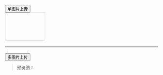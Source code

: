 <button type="button" class="layui-btn" id="ID-upload-demo-btn">
  <i class="layui-icon layui-icon-upload"></i> 单图片上传
</button>
<div style="width: 132px;">
  <div class="layui-upload-list">
    <img class="layui-upload-img" id="ID-upload-demo-img" style="width: 100%; height: 92px;">
    <div id="ID-upload-demo-text"></div>
  </div>
  <div class="layui-progress layui-progress-big" lay-showPercent="yes" lay-filter="filter-demo">
    <div class="layui-progress-bar" lay-percent=""></div>
  </div>
</div>
<hr style="margin: 21px 0;">
<div class="layui-upload">
  <button type="button" class="layui-btn" id="ID-upload-demo-btn-2">
    <i class="layui-icon layui-icon-upload"></i> 多图片上传
  </button> 
  <blockquote class="layui-elem-quote layui-quote-nm" style="margin-top: 11px;">
    预览图：
    <div class="layui-upload-list" id="upload-demo-preview"></div>
 </blockquote>
</div>
 
<script>
layui.use(function(){
  var upload = layui.upload;
  var layer = layui.layer;
  var element = layui.element;
  var $ = layui.$;

  // 单图片上传
  var uploadInst = upload.render({
    elem: '#ID-upload-demo-btn',
    url: 'https://httpbin.org/post', // 此处用的是第三方的 http 请求演示，实际使用时改成您自己的上传接口即可。
    before: function(obj){
      // 预读本地文件示例，不支持ie8
      obj.preview(function(index, file, result){
        $('#ID-upload-demo-img').attr('src', result); // 图片链接（base64）
      });
      
      element.progress('filter-demo', '0%'); // 进度条复位
      layer.msg('上传中', {icon: 16, time: 0});
    },
    done: function(res){
      // 若上传失败
      if(res.code > 0){
        return layer.msg('上传失败');
      }
      // 上传成功的一些操作
      // …
      $('#ID-upload-demo-text').html(''); // 置空上传失败的状态
    },
    error: function(){
      // 演示失败状态，并实现重传
      var demoText = $('#ID-upload-demo-text');
      demoText.html('<span style="color: #FF5722;">上传失败</span> <a class="layui-btn layui-btn-xs demo-reload">重试</a>');
      demoText.find('.demo-reload').on('click', function(){
        uploadInst.upload();
      });
    },
    // 进度条
    progress: function(n, elem, e){
      element.progress('filter-demo', n + '%'); // 可配合 layui 进度条元素使用
      if(n == 100){
        layer.msg('上传完毕', {icon: 1});
      }
    }
  });

  // 多图片上传
  upload.render({
    elem: '#ID-upload-demo-btn-2',
    url: 'https://httpbin.org/post', // 此处用的是第三方的 http 请求演示，实际使用时改成您自己的上传接口即可。
    multiple: true,
    before: function(obj){
      // 预读本地文件示例，不支持ie8
      obj.preview(function(index, file, result){
        $('#upload-demo-preview').append('<img src="'+ result +'" alt="'+ file.name +'" style="width: 90px; height: 90px;">')
      });
    },
    done: function(res){
      // 上传完毕
      // …
    }
  });
});